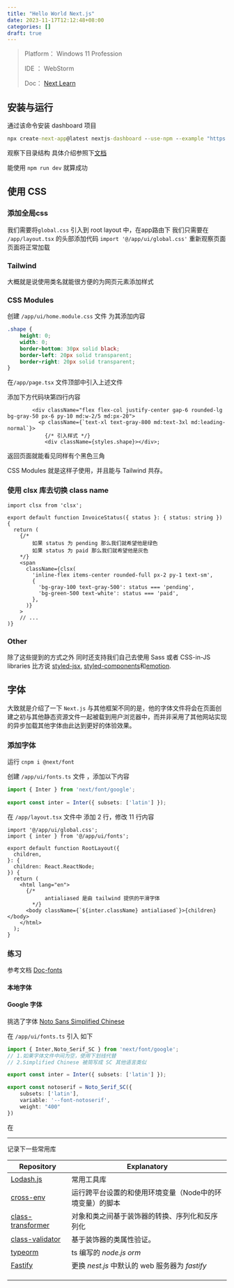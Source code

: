 ```yaml
---
title: "Hello World Next.js"
date: 2023-11-17T12:12:48+08:00
categories: []
draft: true
---
```


> Platform： Windows 11 Profession
>
> IDE ： WebStorm
>
> Doc： [Next Learn](https://nextjs.org/learn)

## 安装与运行

通过该命令安装 dashboard 项目

```cmd
npx create-next-app@latest nextjs-dashboard --use-npm --example "https://github.com/vercel/next-learn/tree/main/dashboard/starter-example"
```

观察下目录结构 具体介绍参照下[文档](https://nextjs.org/learn/dashboard-app/getting-started#folder-structure)

能使用 `npm run dev` 就算成功

## 使用 CSS

### 添加全局css 

我们需要将`global.css` 引入到 root layout 中，在app路由下 我们只需要在 `/app/layout.tsx` 的头部添加代码 `import '@/app/ui/global.css'` 重新观察页面 页面将正常加载

### Tailwind

大概就是说使用类名就能很方便的为网页元素添加样式

### CSS Modules

创建 `/app/ui/home.module.css` 文件 为其添加内容

```css
.shape {
    height: 0;
    width: 0;
    border-bottom: 30px solid black;
    border-left: 20px solid transparent;
    border-right: 20px solid transparent;
}
```

在`/app/page.tsx` 文件顶部中引入上述文件

添加下方代码块第四行内容

``` tsx
        <div className="flex flex-col justify-center gap-6 rounded-lg bg-gray-50 px-6 py-10 md:w-2/5 md:px-20">
          <p className={`text-xl text-gray-800 md:text-3xl md:leading-normal`}>
            {/* 引入样式 */}
            <div className={styles.shape}></div>;        
```

返回页面就能看见同样有个黑色三角

CSS Modules 就是这样子使用，并且能与 Tailwind 共存。

### 使用 clsx 库去切换 class name

```tsx
import clsx from 'clsx';
 
export default function InvoiceStatus({ status }: { status: string }) {
  return (
    {/* 
    	如果 status 为 pending 那么我们就希望他是绿色
    	如果 status 为 paid 那么我们就希望他是灰色
    */}
    <span
      className={clsx(
        'inline-flex items-center rounded-full px-2 py-1 text-sm',
        {
          'bg-gray-100 text-gray-500': status === 'pending',
          'bg-green-500 text-white': status === 'paid',
        },
      )}
    >
    // ...
)}
```

### Other

除了这些提到的方式之外 同时还支持我们自己去使用 Sass 或者 CSS-in-JS libraries 比方说 [styled-jsx](https://github.com/vercel/styled-jsx), [styled-components](https://github.com/vercel/next.js/tree/canary/examples/with-styled-components)和[emotion](https://github.com/vercel/next.js/tree/canary/examples/with-emotion).

## 字体

大致就是介绍了一下 `Next.js` 与其他框架不同的是，他的字体文件将会在页面创建之初与其他静态资源文件一起被载到用户浏览器中，而并非采用了其他网站实现的异步加载其他字体由此达到更好的体验效果。 

### 添加字体

运行  `cnpm i @next/font` 

创建 `/app/ui/fonts.ts` 文件 ，添加以下内容

```ts
import { Inter } from 'next/font/google';
 
export const inter = Inter({ subsets: ['latin'] });
```

在 `/app/layout.tsx` 文件中 添加 2 行，修改 11 行内容

``` tsx
import '@/app/ui/global.css';
import { inter } from '@/app/ui/fonts';
 
export default function RootLayout({
  children,
}: {
  children: React.ReactNode;
}) {
  return (
    <html lang="en">
      {/* 
    		antialiased 是由 tailwind 提供的平滑字体
    	*/}
      <body className={`${inter.className} antialiased`}>{children}</body>
    </html>
  );
}
```

### 练习

参考文档 [Doc-fonts](https://nextjs.org/docs/app/building-your-application/optimizing/fonts)

#### 本地字体



#### Google 字体

挑选了字体 [Noto Sans Simplified Chinese](https://fonts.google.com/noto/specimen/Noto+Sans+SC?subset=chinese-simplified&noto.script=Hans)

在 `/app/ui/fonts.ts` 引入 如下

```ts
import { Inter,Noto_Serif_SC } from 'next/font/google';
// 1.如果字体文件中间为空，使用下划线代替
// 2.Simplified Chinese 被简写成 SC 其他语言类似

export const inter = Inter({ subsets: ['latin'] });

export const notoserif = Noto_Serif_SC({
    subsets: ['latin'],
    variable: '--font-notoserif',
    weight: "400"
})
```

在





<hr>

记录下一些常用库

| Repository                                                   | Explanatory                                              |
| ------------------------------------------------------------ | -------------------------------------------------------- |
| [Lodash.js](https://www.lodashjs.com/)                       | 常用工具库                                               |
| [cross-env](https://www.npmjs.com/package/cross-env)         | 运行跨平台设置的和使用环境变量（Node中的环境变量）的脚本 |
| [class-transformer](https://github.com/typestack/class-transformer) | 对象和类之间基于装饰器的转换、序列化和反序列化           |
| [class-validator](https://github.com/typestack/class-validator) | 基于装饰器的类属性验证。                                 |
| [typeorm](https://typeorm.io/)                               | ts  编写的 *node.js* *orm*                               |
| [Fastify](https://docs.nestjs.com/)                          | 更换 *nest.js* 中默认的 web 服务器为 *fastify*           |
|                                                              |                                                          |
|                                                              |                                                          |
|                                                              |                                                          |

